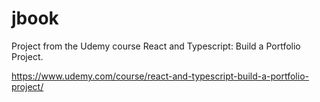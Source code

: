 # jbook

Project from the Udemy course React and Typescript: Build a Portfolio Project.

https://www.udemy.com/course/react-and-typescript-build-a-portfolio-project/
